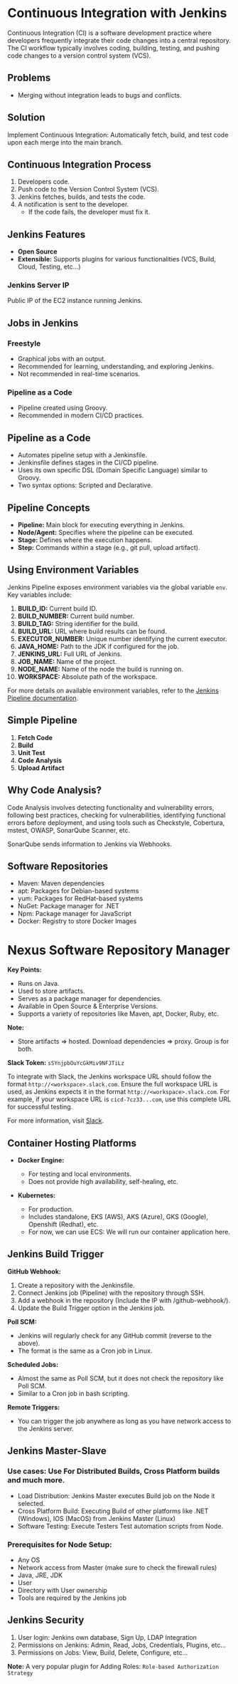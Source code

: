 # Continuous Integration with Jenkins

Continuous Integration (CI) is a software development practice where developers frequently integrate their code changes into a central repository. The CI workflow typically involves coding, building, testing, and pushing code changes to a version control system (VCS).

## Problems

- Merging without integration leads to bugs and conflicts.

## Solution

Implement Continuous Integration: Automatically fetch, build, and test code upon each merge into the main branch.

## Continuous Integration Process

1. Developers code.
2. Push code to the Version Control System (VCS).
3. Jenkins fetches, builds, and tests the code.
4. A notification is sent to the developer.
   - If the code fails, the developer must fix it.

## Jenkins Features

- **Open Source**
- **Extensible:** Supports plugins for various functionalities (VCS, Build, Cloud, Testing, etc...)

### Jenkins Server IP

Public IP of the EC2 instance running Jenkins.

## Jobs in Jenkins

### Freestyle

- Graphical jobs with an output.
- Recommended for learning, understanding, and exploring Jenkins.
- Not recommended in real-time scenarios.

### Pipeline as a Code

- Pipeline created using Groovy.
- Recommended in modern CI/CD practices.

## Pipeline as a Code

- Automates pipeline setup with a Jenkinsfile.
- Jenkinsfile defines stages in the CI/CD pipeline.
- Uses its own specific DSL (Domain Specific Language) similar to Groovy.
- Two syntax options: Scripted and Declarative.

## Pipeline Concepts

- **Pipeline:** Main block for executing everything in Jenkins.
- **Node/Agent:** Specifies where the pipeline can be executed.
- **Stage:** Defines where the execution happens.
- **Step:** Commands within a stage (e.g., git pull, upload artifact).

## Using Environment Variables

Jenkins Pipeline exposes environment variables via the global variable `env`. Key variables include:

1. **BUILD_ID:** Current build ID.
2. **BUILD_NUMBER:** Current build number.
3. **BUILD_TAG:** String identifier for the build.
4. **BUILD_URL:** URL where build results can be found.
5. **EXECUTOR_NUMBER:** Unique number identifying the current executor.
6. **JAVA_HOME:** Path to the JDK if configured for the job.
7. **JENKINS_URL:** Full URL of Jenkins.
8. **JOB_NAME:** Name of the project.
9. **NODE_NAME:** Name of the node the build is running on.
10. **WORKSPACE:** Absolute path of the workspace.

For more details on available environment variables, refer to the [Jenkins Pipeline documentation](https://www.jenkins.io/doc/book/pipeline/jenkinsfile/#built-in-environment-variables).

## Simple Pipeline

1. **Fetch Code**
2. **Build**
3. **Unit Test**
4. **Code Analysis**
5. **Upload Artifact**

## Why Code Analysis?

Code Analysis involves detecting functionality and vulnerability errors, following best practices, checking for vulnerabilities, identifying functional errors before deployment, and using tools such as Checkstyle, Cobertura, mstest, OWASP, SonarQube Scanner, etc.

SonarQube sends information to Jenkins via Webhooks.

## Software Repositories

- Maven: Maven dependencies
- apt: Packages for Debian-based systems
- yum: Packages for RedHat-based systems
- NuGet: Package manager for .NET
- Npm: Package manager for JavaScript
- Docker: Registry to store Docker Images

# Nexus Software Repository Manager

**Key Points:**

- Runs on Java.
- Used to store artifacts.
- Serves as a package manager for dependencies.
- Available in Open Source & Enterprise Versions.
- Supports a variety of repositories like Maven, apt, Docker, Ruby, etc.

**Note:**
- Store artifacts => hosted. Download dependencies => proxy. Group is for both.

**Slack Token:** `sSYnjpbOuYcGkMiv9NFJTiLz`

To integrate with Slack, the Jenkins workspace URL should follow the format `http://<workspace>.slack.com`. Ensure the full workspace URL is used, as Jenkins expects it in the format `http://<workspace>.slack.com`. For example, if your workspace URL is `cicd-7cz33...com`, use this complete URL for successful testing.

For more information, visit [Slack](https://slack.com/intl/en-in/workspace-signin).

## Container Hosting Platforms

- **Docker Engine:**
  - For testing and local environments.
  - Does not provide high availability, self-healing, etc.

- **Kubernetes:**
  - For production.
  - Includes standalone, EKS (AWS), AKS (Azure), GKS (Google), Openshift (Redhat), etc.
  - For now, we can use ECS: We will run our container application here.

## Jenkins Build Trigger

**GitHub Webhook:**
1. Create a repository with the Jenkinsfile.
2. Connect Jenkins job (Pipeline) with the repository through SSH.
3. Add a webhook in the repository (Include the IP with /github-webhook/).
4. Update the Build Trigger option in the Jenkins job.

**Poll SCM:**
- Jenkins will regularly check for any GitHub commit (reverse to the above).
- The format is the same as a Cron job in Linux.

**Scheduled Jobs:**
- Almost the same as Poll SCM, but it does not check the repository like Poll SCM.
- Similar to a Cron job in bash scripting.

**Remote Triggers:**
- You can trigger the job anywhere as long as you have network access to the Jenkins server.

## Jenkins Master-Slave
### Use cases: Use For Distributed Builds, Cross Platform builds and much more.

- Load Distribution: Jenkins Master executes Build job on the Node it selected.
- Cross Platform Build: Executing Build of other platforms like .NET (Windows), IOS (MacOS) from Jenkins Master (Linux)
- Software Testing: Execute Testers Test automation scripts from Node.

### Prerequisites for Node Setup:

- Any OS
- Network access from Master (make sure to check the firewall rules)
- Java, JRE, JDK
- User
- Directory with User ownership
- Tools are required by the Jenkins job

## Jenkins Security

1. User login: Jenkins own database, Sign Up, LDAP Integration
2. Permissions on Jenkins: Admin, Read, Jobs, Credentials, Plugins, etc...
3. Permissions on Jobs: View, Build, Delete, Configure, etc...

**Note:** A very popular plugin for Adding Roles: `Role-based Authorization Strategy`
